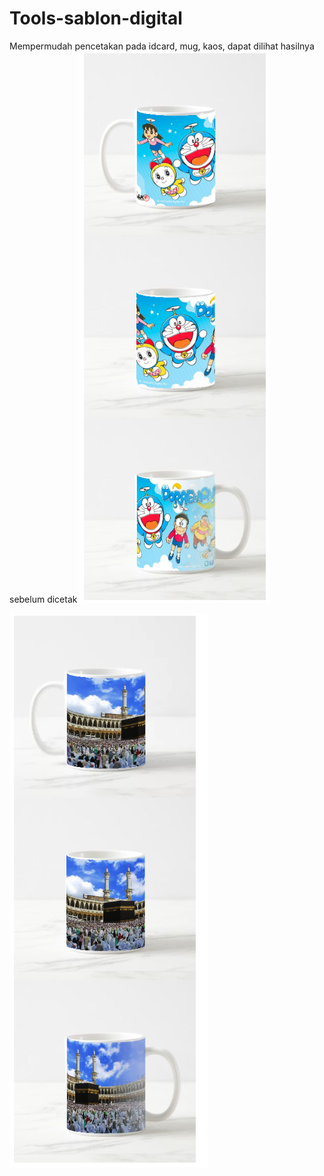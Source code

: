 # Tools-sablon-digital
Mempermudah pencetakan pada idcard, mug, kaos, dapat dilihat hasilnya sebelum dicetak
![alt text](https://github.com/aldysetiaa/Tools-sablon-digital/blob/main/dora.png)

![alt text](https://github.com/aldysetiaa/Tools-sablon-digital/blob/main/kbh.png)
